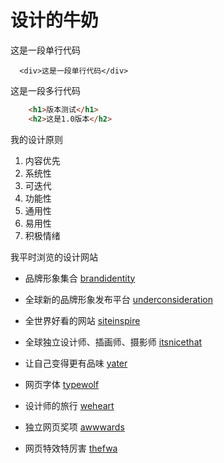 # 设计的牛奶

这是一段单行代码

      <div>这是一段单行代码</div>

这是一段多行代码
```html
    <h1>版本测试</h1>
    <h2>这是1.0版本</h2>
```
我的设计原则

1. 内容优先
2. 系统性
3. 可迭代
4. 功能性
5. 通用性
6. 易用性
7. 积极情绪

我平时浏览的设计网站
* 品牌形象集合 [brandidentity](https://the-brandidentity.com/#feed)

* 全球新的品牌形象发布平台 [underconsideration](https://www.underconsideration.com/brandnew/)
* 全世界好看的网站 [siteinspire](https://www.siteinspire.com/)

* 全球独立设计师、插画师、摄影师 [itsnicethat](https://www.itsnicethat.com/)
 
* 让自己变得更有品味 [yater](https://www.yatzer.com/)
 
* 网页字体 [typewolf](https://www.typewolf.com/)

* 设计师的旅行 [weheart](http://www.weheart.co.uk/)

* 独立网页奖项 [awwwards](https://www.awwwards.com/)

* 网页特效特厉害 [thefwa](https://thefwa.com/)



